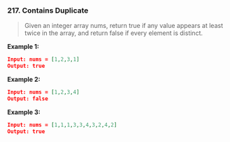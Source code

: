 ### 217. Contains Duplicate
>Given an integer array nums, return true if any value appears at least twice in the array, and return false if every element is distinct.

**Example 1:**
```json
Input: nums = [1,2,3,1]
Output: true
```
**Example 2:**
```json
Input: nums = [1,2,3,4]
Output: false
```
**Example 3:**
```json
Input: nums = [1,1,1,3,3,4,3,2,4,2]
Output: true
```